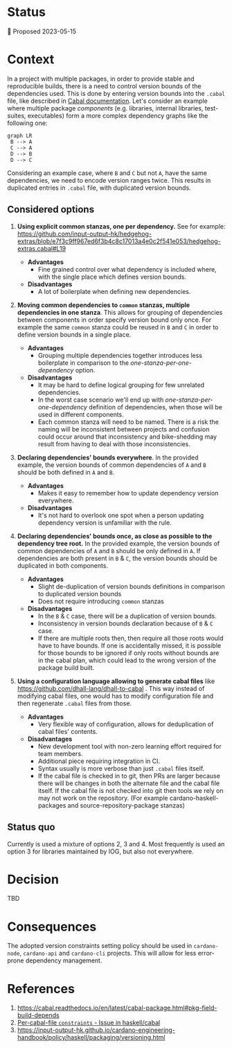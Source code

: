 # Status

📜 Proposed 2023-05-15

# Context

In a project with multiple packages, in order to provide stable and reproducible builds, there is a need to
control version bounds of the dependencies used.
This is done by entering version bounds into the `.cabal` file, like described in [Cabal documentation](https://cabal.readthedocs.io/en/latest/cabal-package.html#pkg-field-build-depends).
Let's consider an example where multiple package *components* (e.g. libraries, internal libraries, test-suites,
executables) form a more complex dependency graphs like the following one:
```mermaid
graph LR
 B --> A
 C --> A
 D --> B
 D --> C
```
Considering an example case, where `B` and `C` but not `A`, have the same dependencies, we need to encode version ranges twice.
This results in duplicated entries in `.cabal` file, with duplicated version bounds.

## Considered options

1. **Using explicit common stanzas, one per dependency.** See for example: https://github.com/input-output-hk/hedgehog-extras/blob/e7f3c9ff967ed6f3b4c8c17013a4e0c2f541e053/hedgehog-extras.cabal#L19
    * **Advantages**
      * Fine grained control over what dependency is included where, with the single place which defines
        version bounds.
    * **Disadvantages**
      * A lot of boilerplate when defining new dependencies.

1. **Moving common dependencies to `common` stanzas, multiple dependencies in one stanza**.
  This allows for grouping of dependencies between components in order specify version bound only once.
  For example the same `common` stanza could be reused in `B` and `C` in order to define version bounds in a
  single place.
    * **Advantages**
      * Grouping multiple dependencies together introduces less boilerplate in comparison to the
        *one-stanza-per-one-dependency* option.
    * **Disadvantages**
      * It may be hard to define logical grouping for few unrelated dependencies.
      * In the worst case scenario we'll end up with *one-stanza-per-one-dependency* definition of
        dependencies, when those will be used in different components.
      * Each common stanza will need to be named.
        There is a risk the naming will be inconsistent between projects and confusion could occur around that inconsistency and bike-shedding may result from having to deal with those inconsistencies.

1. **Declaring dependencies' bounds everywhere**.
  In the provided example, the version bounds of common dependencies of `A` and `B` should be both defined in
  `A` and `B`.
    * **Advantages**
      * Makes it easy to remember how to update dependency version everywhere.
    * **Disadvantages**
      * It's not hard to overlook one spot when a person updating dependency version is unfamiliar with the
        rule.

1. **Declaring dependencies' bounds once, as close as possible to the dependency tree root.**
  In the provided example, the version bounds of common dependencies of `A` and `B` should be only defined in
  `A`.
  If dependencies are both present in `B` & `C`, the version bounds should be duplicated in both components.
    * **Advantages**
      * Slight de-duplication of version bounds definitions in comparison to duplicated version bounds
      * Does not require introducing `common` stanzas
    * **Disadvantages**
      * In the `B` & `C` case, there will be a duplication of version bounds.
      * Inconsistency in version bounds declaration because of `B` & `C` case.
      * If there are multiple roots then, then require all those roots would have to have bounds.
        If one is accidentally missed, it is possible for those bounds to be ignored if only roots without bounds are in the cabal plan, which could lead to the wrong version of the package build built.

1. **Using a configuration language allowing to generate cabal files** like https://github.com/dhall-lang/dhall-to-cabal .
  This way instead of modifying cabal files, one would has to modify configuration file and then regenerate
  `.cabal` files from those.
    * **Advantages**
      * Very flexible way of configuration, allows for deduplication of cabal files' contents.
    * **Disadvantages**
      * New development tool with non-zero learning effort required for team members.
      * Additional piece requiring integration in CI.
      * Syntax usually is more verbose than just `.cabal` files itself.
      * If the cabal file is checked in to git, then PRs are larger because there will be changes in both the alternate file and the cabal file itself.
        If the cabal file is not checked into git then tools we rely on may not work on the repository. (For example cardano-haskell-packages and source-repository-package stanzas)

## Status quo

Currently is used a mixture of options 2, 3 and 4.
Most frequently is used an option 3 for libraries maintained by IOG, but also not everywhere.

# Decision

TBD

# Consequences

The adopted version constraints setting policy should be used in `cardano-node`, `cardano-api` and `cardano-cli` projects.
This will allow for less error-prone dependency management.

# References

1. https://cabal.readthedocs.io/en/latest/cabal-package.html#pkg-field-build-depends
1. [Per-cabal-file `constraints` - Issue in haskell/cabal](https://github.com/haskell/cabal/issues/8912)
1. https://input-output-hk.github.io/cardano-engineering-handbook/policy/haskell/packaging/versioning.html


